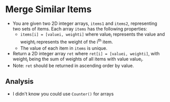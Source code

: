 # Merge Similar Items
- You are given two 2D integer arrays, `items1` and `items2`, representing two sets of items. Each array `items` has the following properties:
  - `items[i] = [valuei, weighti]` where value<sub>i</sub> represents the value and weight<sub>i</sub> represents the weight of the i<sup>th</sup> item.
  - The value of each item in `items` is unique.
- Return a 2D integer array `ret` where `ret[i] = [valuei, weighti]`, with weight<sub>i</sub> being the sum of weights of all items with value value<sub>i</sub>.
- Note: `ret` should be returned in ascending order by value.

## Analysis
- I didn't know you could use `Counter()` for arrays
